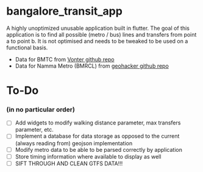 # bangalore_transit_app

A highly unoptimized unusable application built in flutter. The goal of this application is to find all possible (metro / bus) lines and transfers from point a to point b. It is not optimised and needs to be tweaked to be used on a functional basis.

 - Data for BMTC from [Vonter github repo](https://github.com/Vonter/bmtc-gtfs)
 - Data for Namma Metro (BMRCL) from [geohacker github repo](https://github.com/geohacker/namma-metro?)

# To-Do
### (in no particular order)
 - [ ] Add widgets to modify walking distance parameter, max transfers parameter, etc.
 - [ ] Implement a database for data storage as opposed to the current (always reading from) geojson implementation
 - [ ] Modify metro data to be able to be parsed correctly by application
 - [ ] Store timing information where available to display as well
 - [ ] SIFT THROUGH AND CLEAN GTFS DATA!!!
